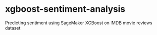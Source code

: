 # xgboost-sentiment-analysis
Predicting sentiment using SageMaker XGBoost on IMDB movie reviews dataset
